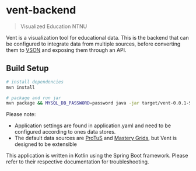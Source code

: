 # vent-backend

> Visualized Education NTNU

Vent is a visualization tool for educational data. This is the backend that can be configured to integrate data from multiple sources, before converting them to [VSON](https://github.com/hernil/vson) and exposing them through an API.  

## Build Setup

``` bash
# install dependencies
mvn install

# package and run jar
mvn package && MYSQL_DB_PASSWORD=password java -jar target/vent-0.0.1-SNAPSHOT.jar
```

Please note: 
- Application settings are found in application.yaml and need to be configured according to ones data stores. 
- The default data sources are [ProTuS](http://protus.idi.ntnu.no) and [Mastery Grids](https://github.com/PAWSLabUniversityOfPittsburgh), but Vent is designed to be extensible

This application is written in Kotlin using the Spring Boot framework. Please refer to their respective documentation for troubleshooting. 

